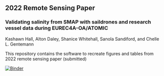 ## 2022 Remote Sensing Paper
### Validating salinity from SMAP with saildrones and research vessel data during EUREC4A-OA/ATOMIC
Kashawn Hall, Alton Daley, Shanice Whitehall, Sanola Sandiford, and Chelle L. Gentemann

This repository contains the software to recreate figures and tables from 2022 remote sensing paper (submitted)

[![Binder](https://mybinder.org/badge_logo.svg)](https://mybinder.org/v2/gh/cgentemann/2020_salinity_paper/HEAD)




